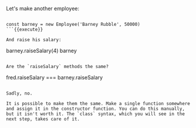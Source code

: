 Let's make another employee:

```

const barney = new Employee('Barney Rubble', 50000)
```{{execute}}

And raise his salary:

```
barney.raiseSalary(4)
barney
```{{execute}}

Are the `raiseSalary` methods the same?

```
fred.raiseSalary === barney.raiseSalary
```{{execute}}

Sadly, no. 

It is possible to make them the same. Make a single function somewhere and assign it in the constructor function. You can do this manually, but it isn't worth it. The `class` syntax, which you will see in the next step, takes care of it.


